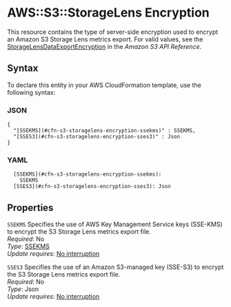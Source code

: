 # AWS::S3::StorageLens Encryption<a name="aws-properties-s3-storagelens-encryption"></a>

This resource contains the type of server\-side encryption used to encrypt an Amazon S3 Storage Lens metrics export\. For valid values, see the [ StorageLensDataExportEncryption](https://docs.aws.amazon.com/AmazonS3/latest/API/API_control_StorageLensDataExportEncryption.html) in the _Amazon S3 API Reference_\.

## Syntax<a name="aws-properties-s3-storagelens-encryption-syntax"></a>

To declare this entity in your AWS CloudFormation template, use the following syntax:

### JSON<a name="aws-properties-s3-storagelens-encryption-syntax.json"></a>

```
{
  "[SSEKMS](#cfn-s3-storagelens-encryption-ssekms)" : SSEKMS,
  "[SSES3](#cfn-s3-storagelens-encryption-sses3)" : Json
}
```

### YAML<a name="aws-properties-s3-storagelens-encryption-syntax.yaml"></a>

```
  [SSEKMS](#cfn-s3-storagelens-encryption-ssekms):
    SSEKMS
  [SSES3](#cfn-s3-storagelens-encryption-sses3): Json
```

## Properties<a name="aws-properties-s3-storagelens-encryption-properties"></a>

`SSEKMS` <a name="cfn-s3-storagelens-encryption-ssekms"></a>
Specifies the use of AWS Key Management Service keys \(SSE\-KMS\) to encrypt the S3 Storage Lens metrics export file\.  
_Required_: No  
_Type_: [SSEKMS](aws-properties-s3-storagelens-ssekms.md)  
_Update requires_: [No interruption](https://docs.aws.amazon.com/AWSCloudFormation/latest/UserGuide/using-cfn-updating-stacks-update-behaviors.html#update-no-interrupt)

`SSES3` <a name="cfn-s3-storagelens-encryption-sses3"></a>
Specifies the use of an Amazon S3\-managed key \(SSE\-S3\) to encrypt the S3 Storage Lens metrics export file\.  
_Required_: No  
_Type_: Json  
_Update requires_: [No interruption](https://docs.aws.amazon.com/AWSCloudFormation/latest/UserGuide/using-cfn-updating-stacks-update-behaviors.html#update-no-interrupt)
